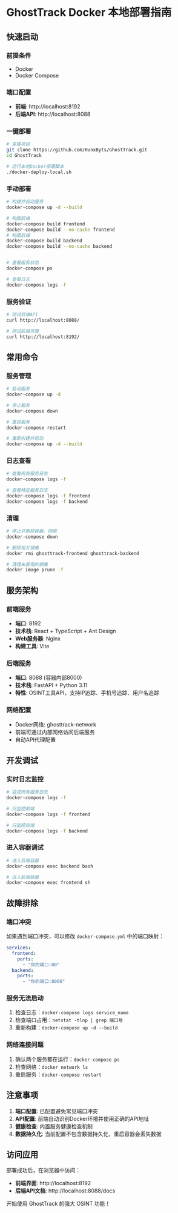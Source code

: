 # GhostTrack Docker 本地部署指南

## 快速启动

### 前提条件
- Docker
- Docker Compose

### 端口配置
- **前端**: http://localhost:8192
- **后端API**: http://localhost:8088

### 一键部署
```bash
# 克隆项目
git clone https://github.com/HunxByts/GhostTrack.git
cd GhostTrack

# 运行本地Docker部署脚本
./docker-deploy-local.sh
```

### 手动部署
```bash
# 构建并启动服务
docker-compose up -d --build

# 构图前端
docker-compose build frontend
docker-compose build --no-cache frontend
# 构图后端
docker-compose build backend
docker-compose build --no-cache backend


# 查看服务状态
docker-compose ps

# 查看日志
docker-compose logs -f
```

### 服务验证
```bash
# 测试后端API
curl http://localhost:8088/

# 测试前端页面
curl http://localhost:8192/
```

## 常用命令

### 服务管理
```bash
# 启动服务
docker-compose up -d

# 停止服务
docker-compose down

# 重启服务
docker-compose restart

# 重新构建并启动
docker-compose up -d --build
```

### 日志查看
```bash
# 查看所有服务日志
docker-compose logs -f

# 查看特定服务日志
docker-compose logs -f frontend
docker-compose logs -f backend
```

### 清理
```bash
# 停止并删除容器、网络
docker-compose down

# 删除相关镜像
docker rmi ghosttrack-frontend ghosttrack-backend

# 清理未使用的镜像
docker image prune -f
```

## 服务架构

### 前端服务
- **端口**: 8192
- **技术栈**: React + TypeScript + Ant Design
- **Web服务器**: Nginx
- **构建工具**: Vite

### 后端服务
- **端口**: 8088 (容器内部8000)
- **技术栈**: FastAPI + Python 3.11
- **特性**: OSINT工具API，支持IP追踪、手机号追踪、用户名追踪

### 网络配置
- Docker网络: ghosttrack-network
- 前端可通过内部网络访问后端服务
- 自动API代理配置

## 开发调试

### 实时日志监控
```bash
# 监控所有服务日志
docker-compose logs -f

# 只监控前端
docker-compose logs -f frontend

# 只监控后端
docker-compose logs -f backend
```

### 进入容器调试
```bash
# 进入后端容器
docker-compose exec backend bash

# 进入前端容器
docker-compose exec frontend sh
```

## 故障排除

### 端口冲突
如果遇到端口冲突，可以修改 `docker-compose.yml` 中的端口映射：
```yaml
services:
  frontend:
    ports:
      - "你的端口:80"
  backend:
    ports:
      - "你的端口:8000"
```

### 服务无法启动
1. 检查日志：`docker-compose logs service_name`
2. 检查端口占用：`netstat -tlnp | grep 端口号`
3. 重新构建：`docker-compose up -d --build`

### 网络连接问题
1. 确认两个服务都在运行：`docker-compose ps`
2. 检查网络：`docker network ls`
3. 重启服务：`docker-compose restart`

## 注意事项

1. **端口配置**: 已配置避免常见端口冲突
2. **API配置**: 前端自动识别Docker环境并使用正确的API地址
3. **健康检查**: 内置服务健康检查机制
4. **数据持久化**: 当前配置不包含数据持久化，重启容器会丢失数据

## 访问应用

部署成功后，在浏览器中访问：
- **前端界面**: http://localhost:8192
- **后端API文档**: http://localhost:8088/docs

开始使用 GhostTrack 的强大 OSINT 功能！